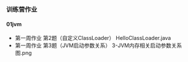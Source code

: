 ### 训练营作业

#### 01jvm 

- 第一周作业	第2题（自定义ClassLoader）	HelloClassLoader.java
- 第一周作业	第3题（JVM启动参数关系）	3-JVM内存相关启动参数关系图.png